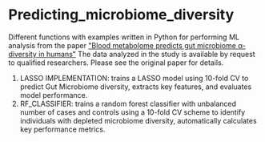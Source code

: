 # Predicting_microbiome_diversity
Different functions with examples written in Python for performing ML analysis from the paper ["Blood metabolome predicts gut microbiome α-diversity in humans"](https://www.nature.com/articles/s41587-019-0233-9)
The data analyzed in the study is available by request to qualified researchers. Please see the original paper for details.
1) LASSO IMPLEMENTATION: trains a LASSO model using 10-fold CV to predict Gut Microbiome diversity, extracts key features, and evaluates model performance.
2) RF_CLASSIFIER: trains a random forest classifier with unbalanced number of cases and controls using a 10-fold CV scheme to identify individuals with depleted microbiome diversity, automatically calculates key performance metrics.
